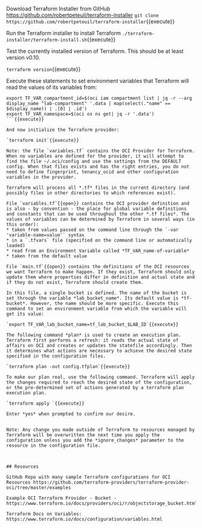 Download Terraform Installer from GitHub https://github.com/robertpeteuil/terraform-installer
`git clone https://github.com/robertpeteuil/terraform-installer`{{execute}}

Run the Terraform installer to install Terraform
`./terraform-installer/terraform-install.sh`{{execute}}

Test the currently installed version of Terraform. This should be at least version v0.10.

`terraform version`{{execute}}

Execute these statements to set environment variables that Terraform will read the values of its variables from:
```
export TF_VAR_compartment_id=$(oci iam compartment list | jq -r --arg display_name "lab-compartment" '.data | map(select(."name" == $display_name)) | .[0] | .id')
export TF_VAR_namespace=$(oci os ns get| jq -r '.data')
```{{execute}}

And now initialize the Terraform provider:

`terraform init`{{execute}}

Note: the file `variables.tf` contains the OCI Provider for Terraform. When no variables are defined for the provider, it will attempt to find the file ~/.oci/config and use the settings from the DEFAULT config. When that files exists and has the right entries, you do not need to define fingerprint, tenancy_ocid and other configuration variables in the provider.

Terraform will process all *.tf* files in the current directory (and possibly files in other directories to which references exist).

File `variables.tf`{{open}} contains the OCI provider definition and is also - by convention - the place for global variable definitions and constants that can be used throughout the other *.tf files*. The values of variables can be determined by Terraform in several ways (in this order):
* taken from values passed on the command line through the `-var 'variable-name=value'` syntax 
* in a `.tfvars` file (specified on the command line or automatically loaded)
* read from an Environment Variable called *TF_VAR_name-of-variable*
* taken from the default value

File `main.tf`{{open}} contains the definitions of the OCI resources we want Terraform to make happen. If they exist, Terraform should only update them where properties differ in definition and actual state and if they do not exist, Terraform should create them.

In this file, a single bucket is defined. The name of the bucket is set through the variable *lab_bucket_name*. Its default value is *tf-bucket*. However, the name should be more specific. Execute this command to set an environment variable from which the variable will get its value:

`export TF_VAR_lab_bucket_name=tf_lab_bucket_$LAB_ID`{{execute}}

The following command *plan* is used to create an execution plan. Terraform first performs a refresh: it reads the actual state of affairs on OCI and creates or updates the statefile accordingly. Then it determines what actions are necessary to achieve the desired state specified in the configuration files.

`terraform plan -out config.tfplan`{{execute}}

To make our plan real, use the following command. Terraform will apply the changes required to reach the desired state of the configuration, or the pre-determined set of actions generated by a terraform plan execution plan.

`terraform apply `{{execute}}

Enter *yes* when prompted to confirm our desire.


Note: Any change you made outside of Terraform to resources managed by Terraform will be overwritten the next time you apply the configuration unless you add the *ignore_changes* parameter to the resource in the configuration file.



## Resources

GitHub Repo with many sample Terraform configurations for OCI Resources https://github.com/terraform-providers/terraform-provider-oci/tree/master/examples 

Example OCI Terraform Provider - Bucket - https://www.terraform.io/docs/providers/oci/r/objectstorage_bucket.html

Terraform Docs on Variables: https://www.terraform.io/docs/configuration/variables.html 

